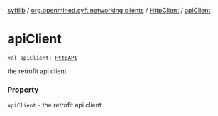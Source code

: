 [syftlib](../../index.md) / [org.openmined.syft.networking.clients](../index.md) / [HttpClient](index.md) / [apiClient](./api-client.md)

# apiClient

`val apiClient: `[`HttpAPI`](../../org.openmined.syft.networking.requests/-http-a-p-i/index.md)

the retrofit api client

### Property

`apiClient` - the retrofit api client
